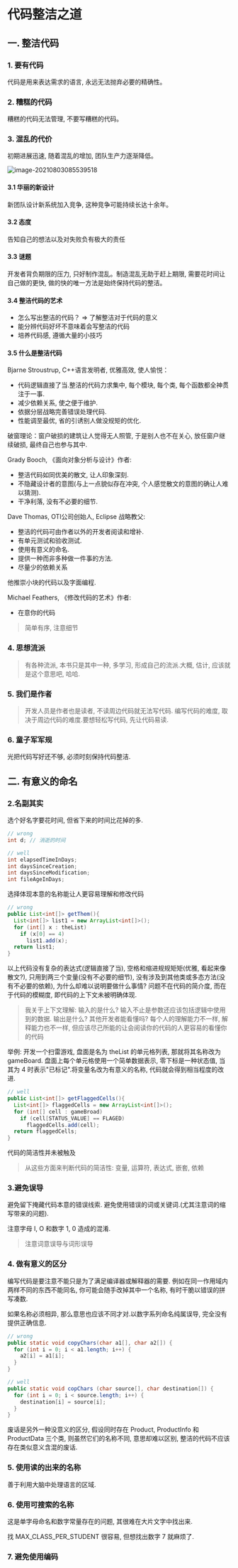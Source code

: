 # 代码整洁之道

## 一. 整洁代码

### 1. 要有代码

代码是用来表达需求的语言, 永远无法抛弃必要的精确性。

### 2. 糟糕的代码

糟糕的代码无法管理, 不要写糟糕的代码。

###  3. 混乱的代价

初期进展迅速, 随着混乱的增加, 团队生产力逐渐降低。

![image-20210803085539518](E:\Notebook\typora文件\image-20210803085539518.png)

#### 3.1 华丽的新设计

新团队设计新系统加入竞争, 这种竞争可能持续长达十余年。

#### 3.2 态度

告知自己的想法以及对失败负有极大的责任

#### 3.3 谜题

开发者背负期限的压力, 只好制作混乱。制造混乱无助于赶上期限, 需要花时间让自己做的更快, 做的快的唯一方法是始终保持代码的整洁。

#### 3.4 整洁代码的艺术

- 怎么写出整洁的代码？ => 了解整洁对于代码的意义 
- 能分辨代码好坏不意味着会写整洁的代码
- 培养代码感, 遵循大量的小技巧   

#### 3.5 什么是整洁代码

Bjarne Stroustrup, C++语言发明者, 优雅高效, 使人愉悦：

- 代码逻辑直接了当.整洁的代码力求集中, 每个模块, 每个类, 每个函数都全神贯注于一事.
- 减少依赖关系, 使之便于维护.
- 依据分层战略完善错误处理代码.
- 性能调至最优, 省的引诱别人做没规矩的优化.

破窗理论：窗户破损的建筑让人觉得无人照管, 于是别人也不在关心, 放任窗户继续破损, 最终自己也参与其中.

Grady Booch, 《面向对象分析与设计》作者:

- 整洁代码如同优美的散文, 让人印象深刻.
- 不隐藏设计者的意图(与上一点貌似存在冲突, 个人感觉散文的意图的确让人难以猜测).
- 干净利落, 没有不必要的细节.

Dave Thomas, OTI公司创始人, Eclipse 战略教父:

- 整洁的代码可由作者以外的开发者阅读和增补.
- 有单元测试和验收测试.
- 使用有意义的命名.
- 提供一种而非多种做一件事的方法.
- 尽量少的依赖关系

他推崇小块的代码以及字面编程.

Michael Feathers, 《修改代码的艺术》作者:

- 在意你的代码

>  简单有序, 注意细节

### 4. 思想流派

> 有各种流派, 本书只是其中一种, 多学习, 形成自己的流派.大概, 估计, 应该就是这个意思吧, 哈哈.

### 5. 我们是作者

> 开发人员是作者也是读者, 不读周边代码就无法写代码. 编写代码的难度, 取决于周边代码的难度.要想轻松写代码, 先让代码易读.

### 6. 童子军军规

光把代码写好还不够, 必须时刻保持代码整洁. 

## 二. 有意义的命名

### 2.名副其实

选个好名字要花时间, 但省下来的时间比花掉的多.

```java
// wrong
int d; // 消逝的时间

// well
int elapsedTimeInDays;
int daysSinceCreation;
int daysSinceModification;
int fileAgeInDays;
```

选择体现本意的名称能让人更容易理解和修改代码

```java
// wrong
public List<int[]> getThem(){
  List<int[]> list1 = new ArrayList<int[]>();
  for (int[] x : theList)
    if (x[0] == 4)
      list1.add(x);
  return list1;
}
```

以上代码没有复杂的表达式(逻辑直接了当), 空格和缩进规规矩矩(优雅, 看起来像散文?), 只用到两三个变量(没有不必要的细节), 没有涉及到其他类或多态方法(没有不必要的依赖), 为什么却难以说明要做什么事情? 问题不在代码的简介度, 而在于代码的模糊度, 即代码的上下文未被明确体现.

> 我关于上下文理解: 输入的是什么? 输入不止是参数还应该包括逻辑中使用到的数据. 输出是什么? 其他开发者能看懂吗? 每个人的理解能力不一样, 解释能力也不一样, 但应该尽己所能的让会阅读你的代码的人更容易的看懂你的代码

举例: 开发一个扫雷游戏, 盘面是名为 theList 的单元格列表, 那就将其名称改为 gameBoard. 盘面上每个单元格使用一个简单数据表示, 零下标是一种状态值, 当其为 4 时表示"已标记".将变量名改为有意义的名称, 代码就会得到相当程度的改进. 

```java
// well
public List<int[]> getFlaggedCells(){
  List<int[]> flaggedCells = new ArrayList<int[]>();
  for (int[] cell : gameBroad)
    if (cell[STATUS_VALUE] == FLAGED)
      flaggedCells.add(cell);
  return flaggedCells;
}
```

代码的简洁性并未被触及

> 从这些方面来判断代码的简洁性: 变量, 运算符, 表达式, 嵌套, 依赖

### 3.避免误导

避免留下掩藏代码本意的错误线索. 避免使用错误的词或关键词.(尤其注意词的缩写带来的问题).

注意字母 I, O 和数字 1, 0 造成的混淆.

> 注意词意误导与词形误导

### 4. 做有意义的区分

编写代码是要注意不能只是为了满足编译器或解释器的需要. 例如在同一作用域内两样不同的东西不能同名, 你可能会随手改掉其中一个名称, 有时干脆以错误的拼写凑数.

如果名称必须相异, 那么意思也应该不同才对.以数字系列命名纯属误导, 完全没有提供正确信息.

```java
// wrong
public static void copyChars(char a1[], char a2[]) {
  for (int i = 0; i < a1.length; i++) {
    a2[i] = a1[i];
  }
}

// well
public static void copChars (char source[], char destination[]) {
  for (int i = 0; i < source.length; i++) {
    destination[i] = source[i];
  }
}
```

废话是另外一种没意义的区分, 假设同时存在 Product, ProductInfo 和 ProductData 三个类, 则虽然它们的名称不同, 意思却难以区别, 整洁的代码不应该存在类似意义含混的废话.

### 5. 使用读的出来的名称

善于利用大脑中处理语言的区域.

### 6. 使用可搜索的名称

这是单字母命名和数字常量存在的问题, 其很难在大片文字中找出来.

找 MAX_CLASS_PER_STUDENT 很容易, 但想找出数字 7 就麻烦了.

### 7. 避免使用编码

